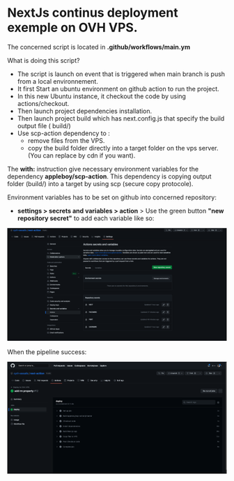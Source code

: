# NextJs continus deployment exemple on OVH VPS.

The concerned script is located in **.github/workflows/main.ym**

What is doing this script? 

- The script is launch on event that is triggered when main branch is push from a local environnement.
- It first Start an ubuntu environment on github action to run the project.
- In this new Ubuntu instance, it checkout the code by using actions/checkout.
- Then launch project dependencies installation.
- Then launch project build which has next.config.js that specify the build output file ( build/)
- Use scp-action dependency to :
    - remove files from the VPS.
    - copy the build folder directly into a target folder on the vps server.(You can replace by cdn if you want).

The **with:** instruction give necessary environment variables for the dependency **appleboy/scp-action**. This dependency is copying output folder (build/) into a target by using scp (secure copy protocole).

Environment variables has to be set on github into concerned repository: 
 - **settings > secrets and variables > action** > Use the green button **"new repository secret"** to add each variable like so:

![Action Secrets](/readme-assets/secrets.png "Action Secrets")


When the pipeline success:

![Pipeline Success](/readme-assets/pipeline-success.png "Pipeline Success")